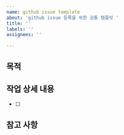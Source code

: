 ```yaml
---
name: github issue template
about: 'github issue 등록을 위한 공통 템플릿 '
title: ''
labels: ''
assignees: ''

---
```


## 목적
> 
## 작업 상세 내용
- [ ] 
## 참고 사항

